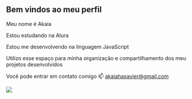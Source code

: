 ## Bem vindos ao meu perfil
Meu nome é Akaia

Estou estudando na Alura

Estou me desenvolvendo na linguagem JavaScript

Utilizo esse espaço para minha organização e compartilhamento dos meu projetos desenvolvidos

Você pode entrar em contato comigo 📫
akaiahaxavier@gmail.com

![](https://cdn.shopify.com/s/files/1/0344/6469/files/cat-gif-loop-maru_grande.gif?v=1523984148)
